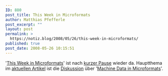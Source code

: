 ```yaml
---
ID: 880
post_title: This Week in Microformats
author: Matthias Pfefferle
post_excerpt: ""
layout: post
permalink: >
  https://notiz.blog/2008/05/26/this-week-in-microformats/
published: true
post_date: 2008-05-26 10:15:51
---
```

<!-- wp:paragraph -->
<p>'<a href="http://microformats.org/index.php?s=This+Week">This Week in Microformats</a>' ist nach <a href="http://microformats.org/discuss/mail/microformats-discuss/2008-May/012020.html">kurzer Pause</a> wieder da. Hauptthema im <a href="http://microformats.org/blog/2008/05/25/recently-in-microformats/">aktuellen Artikel</a> ist die <a href="http://microformats.org/discuss/mail/microformats-dev/2008-May/000529.html">Diskussion</a> über '<a href="http://microformats.org/wiki/machine-data">Machine Data in Microformats</a>'.</p>
<!-- /wp:paragraph -->